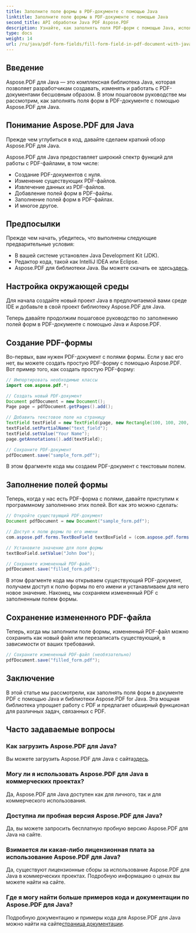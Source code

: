 ```yaml
---
title: Заполните поле формы в PDF-документе с помощью Java
linktitle: Заполните поле формы в PDF-документе с помощью Java
second_title: API обработки Java PDF Aspose.PDF
description: Узнайте, как заполнять поля PDF-форм с помощью Java, используя Aspose.PDF для Java. Пошаговое руководство с исходным кодом.
type: docs
weight: 14
url: /ru/java/pdf-form-fields/fill-form-field-in-pdf-document-with-java/
---
```


## Введение

Aspose.PDF для Java — это комплексная библиотека Java, которая позволяет разработчикам создавать, изменять и работать с PDF-документами бесшовным образом. В этом пошаговом руководстве мы рассмотрим, как заполнять поля форм в PDF-документе с помощью Aspose.PDF для Java.

## Понимание Aspose.PDF для Java

Прежде чем углубиться в код, давайте сделаем краткий обзор Aspose.PDF для Java.

Aspose.PDF для Java предоставляет широкий спектр функций для работы с PDF-файлами, в том числе:

- Создание PDF-документов с нуля.
- Изменение существующих PDF-файлов.
- Извлечение данных из PDF-файлов.
- Добавление полей форм в PDF-файлы.
- Заполнение полей форм в PDF-файлах.
- И многое другое.

## Предпосылки

Прежде чем начать, убедитесь, что выполнены следующие предварительные условия:

- В вашей системе установлен Java Development Kit (JDK).
- Редактор кода, такой как IntelliJ IDEA или Eclipse.
-  Aspose.PDF для библиотеки Java. Вы можете скачать ее здесь[здесь](https://releases.aspose.com/pdf/java/).

## Настройка окружающей среды

Для начала создайте новый проект Java в предпочитаемой вами среде IDE и добавьте в свой проект библиотеку Aspose.PDF для Java.

Теперь давайте продолжим пошаговое руководство по заполнению полей форм в PDF-документе с помощью Java и Aspose.PDF.

## Создание PDF-формы

Во-первых, вам нужен PDF-документ с полями формы. Если у вас его нет, вы можете создать простую PDF-форму с помощью Aspose.PDF. Вот пример того, как создать простую PDF-форму:

```java
// Импортировать необходимые классы
import com.aspose.pdf.*;

// Создать новый PDF-документ
Document pdfDocument = new Document();
Page page = pdfDocument.getPages().add();

// Добавить текстовое поле на страницу
TextField textField = new TextField(page, new Rectangle(100, 100, 200, 30));
textField.setPartialName("text_field");
textField.setValue("Your Name");
page.getAnnotations().add(textField);

// Сохраните PDF-документ
pdfDocument.save("sample_form.pdf");
```

В этом фрагменте кода мы создаем PDF-документ с текстовым полем.

## Заполнение полей формы

Теперь, когда у нас есть PDF-форма с полями, давайте приступим к программному заполнению этих полей. Вот как это можно сделать:

```java
// Откройте существующий PDF-документ
Document pdfDocument = new Document("sample_form.pdf");

// Доступ к полю формы по его имени
com.aspose.pdf.forms.TextBoxField textBoxField = (com.aspose.pdf.forms.TextBoxField) pdfDocument.getForm().get("text_field");

// Установите значение для поля формы
textBoxField.setValue("John Doe");

// Сохраните измененный PDF-файл.
pdfDocument.save("filled_form.pdf");
```

В этом фрагменте кода мы открываем существующий PDF-документ, получаем доступ к полю формы по его имени и устанавливаем для него новое значение. Наконец, мы сохраняем измененный PDF с заполненным полем формы.

## Сохранение измененного PDF-файла

Теперь, когда мы заполнили поле формы, измененный PDF-файл можно сохранить как новый файл или перезаписать существующий, в зависимости от ваших требований.

```java
// Сохраните измененный PDF-файл (необязательно)
pdfDocument.save("filled_form.pdf");
```

## Заключение

В этой статье мы рассмотрели, как заполнять поля форм в документе PDF с помощью Java и библиотеки Aspose.PDF for Java. Эта мощная библиотека упрощает работу с PDF и предлагает обширный функционал для различных задач, связанных с PDF.

## Часто задаваемые вопросы

### Как загрузить Aspose.PDF для Java?

 Вы можете загрузить Aspose.PDF для Java с сайта[здесь](https://releases.aspose.com/pdf/java/).

### Могу ли я использовать Aspose.PDF для Java в коммерческих проектах?

Да, Aspose.PDF для Java доступен как для личного, так и для коммерческого использования.

### Доступна ли пробная версия Aspose.PDF для Java?

Да, вы можете запросить бесплатную пробную версию Aspose.PDF для Java на сайте.

### Взимается ли какая-либо лицензионная плата за использование Aspose.PDF для Java?

Да, существуют лицензионные сборы за использование Aspose.PDF для Java в коммерческих проектах. Подробную информацию о ценах вы можете найти на сайте.

### Где я могу найти больше примеров кода и документации по Aspose.PDF для Java?

 Подробную документацию и примеры кода для Aspose.PDF для Java можно найти на сайте[страница документации](https://reference.aspose.com/pdf/java/).